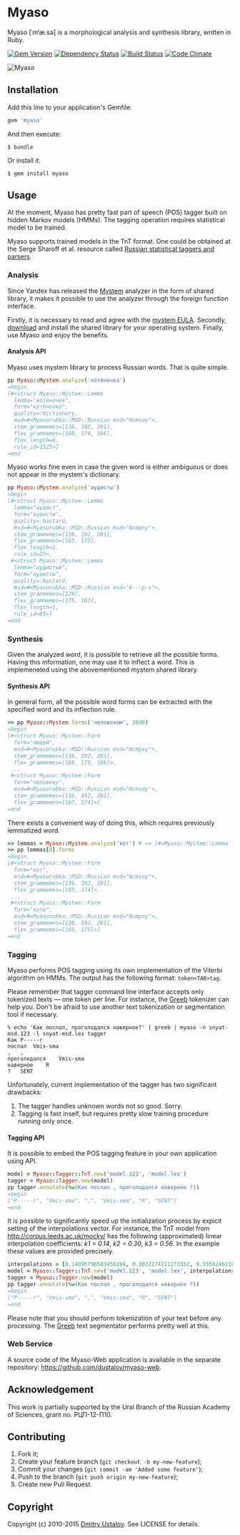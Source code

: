 # Myaso

Myaso [ˈmʲæ.sə] is a morphological analysis and synthesis library, written in Ruby.

[![Gem Version][badge_fury_badge]][badge_fury_link] [![Dependency Status][gemnasium_badge]][gemnasium_link] [![Build Status][travis_ci_badge]][travis_ci_link] [![Code Climate][code_climate_badge]][code_climage_link]

![Myaso](myaso.jpg)

[badge_fury_badge]: https://badge.fury.io/rb/myaso.svg
[badge_fury_link]: https://badge.fury.io/rb/myaso
[gemnasium_badge]: https://gemnasium.com/dustalov/myaso.svg
[gemnasium_link]: https://gemnasium.com/dustalov/myaso
[travis_ci_badge]: https://travis-ci.org/dustalov/myaso.svg
[travis_ci_link]: https://travis-ci.org/dustalov/myaso
[code_climate_badge]: https://codeclimate.com/github/dustalov/myaso/badges/gpa.svg
[code_climage_link]: https://codeclimate.com/github/dustalov/myaso

## Installation

Add this line to your application's Gemfile:

```ruby
gem 'myaso'
```

And then execute:

    $ bundle

Or install it:

    $ gem install myaso

## Usage

At the moment, Myaso has pretty fast part of speech (POS) tagger built on hidden Markov models (HMMs). The tagging operation requires statistical model to be trained.

Myaso supports trained models in the TnT format. One could be obtained at the Serge Sharoff et al. resource called [Russian statistical taggers and parsers](http://corpus.leeds.ac.uk/mocky/).

### Analysis

Since Yandex has released the [Mystem](https://tech.yandex.ru/mystem/) analyzer in the form of shared library, it makes it possible to use the analyzer through the foreign function interface.

Firstly, it is necessary to read and agree with the [mystem EULA]. Secondly, [download] and install the shared library for your operating system. Finally, use Myaso and enjoy the benefits.

[mystem EULA]: http://legal.yandex.ru/mystem/
[download]: https://github.com/yandex/tomita-parser/releases/tag/v1.0

#### Analysis API

Myaso uses mystem library to process Russian words. That is quite simple.

```ruby
pp Myaso::Mystem.analyze('котёночка')
=begin
[#<struct Myaso::Mystem::Lemma
  lemma="котеночек",
  form="котёночка",
  quality=:dictionary,
  msd=#<Myasorubka::MSD::Russian msd="Ncmsay">,
  stem_grammemes=[136, 192, 201],
  flex_grammemes=[168, 174, 166],
  flex_length=6,
  rule_id=1525>]
=end
```

Myaso works fine even in case the given word is either ambiguous or does not appear in the mystem's dictionary.

```ruby
pp Myaso::Mystem.analyze('аудисты')
=begin
[#<struct Myaso::Mystem::Lemma
  lemma="аудист",
  form="аудисты",
  quality=:bastard,
  msd=#<Myasorubka::MSD::Russian msd="Ncmpny">,
  stem_grammemes=[136, 192, 201],
  flex_grammemes=[165, 175],
  flex_length=1,
  rule_id=25>,
 #<struct Myaso::Mystem::Lemma
  lemma="аудистый",
  form="аудисты",
  quality=:bastard,
  msd=#<Myasorubka::MSD::Russian msd="A---p-s">,
  stem_grammemes=[128],
  flex_grammemes=[175, 183],
  flex_length=1,
  rule_id=65>]
=end
```

### Synthesis

Given the analyzed word, it is possible to retrieve all the possible forms. Having this information, one may use it to inflect a word. This is implemeneted using the abovementioned mystem shared library.

#### Synthesis API

In general form, all the possible word forms can be extracted with the specified word and its inflection rule.

```ruby
>> pp Myaso::Mystem.forms('человеком', 3890)
=begin
[#<struct Myaso::Mystem::Form
  form="людей",
  msd=#<Myasorubka::MSD::Russian msd="Ncmpay">,
  stem_grammemes=[136, 192, 201],
  flex_grammemes=[168, 175, 166]>,
 ...
 #<struct Myaso::Mystem::Form
  form="человеку",
  msd=#<Myasorubka::MSD::Russian msd="Ncmsdy">,
  stem_grammemes=[136, 192, 201],
  flex_grammemes=[167, 174]>]
=end
```

There exists a convenient way of doing this, which requires previously lemmatized word.

```ruby
>> lemmas = Myaso::Mystem.analyze('кот') # => [#<Myaso::Mystem::Lemma lemma="кот" msd="Ncmsny">]
>> pp lemmas[0].forms
=begin
[#<struct Myaso::Mystem::Form
  form="кот",
  msd=#<Myasorubka::MSD::Russian msd="Ncmsny">,
  stem_grammemes=[136, 192, 201],
  flex_grammemes=[165, 174]>,
 ...
 #<struct Myaso::Mystem::Form
  form="коты",
  msd=#<Myasorubka::MSD::Russian msd="Ncmpny">,
  stem_grammemes=[136, 192, 201],
  flex_grammemes=[165, 175]>]
=end
```

### Tagging

Myaso performs POS tagging using its own implementation of the Viterbi algorithm on HMMs. The output has the following format: `token<TAB>tag`.

Please remember that tagger command line interface accepts only tokenized texts — one token per line. For instance, the [Greeb](http://nlpub.ru/wiki/Greeb) tokenizer can help you. Don't be afraid to use another text tokenization or segmentation tool if necessary.

```
% echo 'Как поспал, проголодался наверное?' | greeb | myaso -n snyat-msd.123 -l snyat-msd.lex tagger
Как	P-----r
поспал	Vmis-sma
,	,
проголодался	Vmis-sma
наверное	R
?	SENT
```

Unfortunately, current implementation of the tagger has two significant drawbacks:

1. The tagger handles unknown words not so good. Sorry.
2. Tagging is fast inself, but requires pretty slow training procedure running only once.

#### Tagging API

It is possible to embed the POS tagging feature in your own application using API.

```ruby
model = Myaso::Tagger::TnT.new('model.123', 'model.lex')
tagger = Myaso::Tagger.new(model)
pp tagger.annotate(%w(Как поспал , проголодался наверное ?))
=begin
["P-----r", "Vmis-sma", ",", "Vmis-sma", "R", "SENT"]
=end
```

It is possible to significantly speed up the initialization process by expicit setting of the interpolations vector. For instance, the TnT model from http://corpus.leeds.ac.uk/mocky/ has the following (approximated) linear interpolation coefficients: *k1 = 0.14*, *k2 = 0.30*, *k3 = 0.56*. In the example these values are provided precisely.

```ruby
interpolations = [0.14095796503456284, 0.3032174211273352, 0.555824613838102]
model = Myaso::Tagger::TnT.new('model.123', 'model.lex', interpolations)
tagger = Myaso::Tagger.new(model)
pp tagger.annotate(%w(Как поспал , проголодался наверное ?))
=begin
["P-----r", "Vmis-sma", ",", "Vmis-sma", "R", "SENT"]
=end
```

Please note that you should perform tokenization of your text before any processing. The [Greeb](http://nlpub.ru/wiki/Greeb) text segmentator performs pretty well at this.

### Web Service

A source code of the Myaso-Web application is available in the separate repository: <https://github.com/dustalov/myaso-web>.

## Acknowledgement

This work is partially supported by the Ural Branch of the Russian Academy of Sciences, grant no. РЦП-12-П10.

## Contributing

1. Fork it;
2. Create your feature branch (`git checkout -b my-new-feature`);
3. Commit your changes (`git commit -am 'Added some feature'`);
4. Push to the branch (`git push origin my-new-feature`);
5. Create new Pull Request.

## Copyright

Copyright (c) 2010-2015 [Dmitry Ustalov]. See LICENSE for details.

[Dmitry Ustalov]: https://ustalov.name/
